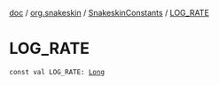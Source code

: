[doc](../../index.md) / [org.snakeskin](../index.md) / [SnakeskinConstants](index.md) / [LOG_RATE](./-l-o-g_-r-a-t-e.md)

# LOG_RATE

`const val LOG_RATE: `[`Long`](https://kotlinlang.org/api/latest/jvm/stdlib/kotlin/-long/index.html)